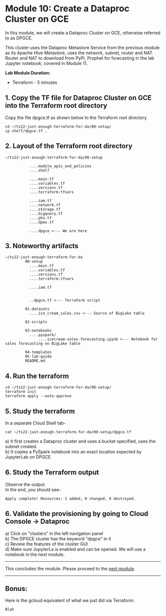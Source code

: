 # Module 10: Create a Dataproc Cluster on GCE
 
In this module, we will create a Dataproc Cluster on GCE, otherwise referred to as DPGCE.<br>

This cluster uses the Dataproc Metastore Service from the previous module as its Apache Hive Metastore, uses the network, subnet, router and NAT. 
Router and NAT to download from PyPi, Prophet for forecasting in the lab Jupyter notebook, covered in Module 11.

**Lab Module Duration:** <br>
- Terraform - 5 minutes 


## 1. Copy the TF file for Dataproc Cluster on GCE into the Terraform root directory
Copy the file dpgce.tf as shown below to the Terraform root directory<br>
```
cd ~/ts22-just-enough-terraform-for-da/00-setup/
cp shelf/dpgce.tf .
```

## 2. Layout of the Terraform root directory
```
~/ts22-just-enough-terraform-for-da/00-setup

           ....module_apis_and_policies
           ....shelf

           ....main.tf
           ....variables.tf
           ....versions.tf
           ....terraform.tfvars 
           
           ....iam.tf
           ....network.tf    
           ....storage.tf 
           ....bigquery.tf
           ....phs.tf 
           ....dpms.tf
           
           ....dpgce <--- We are here

```

## 3. Noteworthy artifacts

```
~/ts22-just-enough-terraform-for-da
         00-setup
           ....main.tf
           ....variables.tf
           ....versions.tf
           ....terraform.tfvars 
           
           ....iam.tf 
           
           
           ..dpgce.tf <--- Terraform script
           
         01-datasets
           ....ice_cream_sales.csv <--- Source of BigLake table
           
         02-scripts
         
         03-notebooks
           ....pyspark/
               ....icecream-sales-forecasting.ipynb <--- Notebook for sales forecasting on BigLake table
         
         04-templates
         05-lab-guide
         README.md
```


## 4. Run the terraform
```
cd ~/ts22-just-enough-terraform-for-da/00-setup/
terraform init
terraform apply --auto-approve
```
 
## 5. Study the terraform
In a separate Cloud Shell tab-
```
cat ~/ts22-just-enough-terraform-for-da/00-setup/dpgce.tf
```
a) It first creates a Dataproc cluster and uses a bucket specified, uses the subnet created.<br>
b) It copies a PySpark notebook into an exact location expected by JupyterLab on DPGCE


## 6. Study the Terraform output
Observe the output.<br>
In the end, you should see-<br>
 ```
Apply complete! Resources: 1 added, 0 changed, 0 destroyed.
 ```
 
## 6. Validate the provisioning by going to Cloud Console -> Dataproc

a) Click on "clusters" in the left navigation panel<br>
b) The DPGCE cluster has the keyword "dpgce" in it<br>
c) Review the features of the cluster GUI<br>
d) Make sure JupyterLa is enabled and can be opened. We will use a notebook in the next module.<br>


<hr>

 This concludes the module. Please proceed to the [next module](Module-11.md).

<hr>

## Bonus:
Here is the gcloud equivalent of what we just did via Terraform:

```
Blah


```
